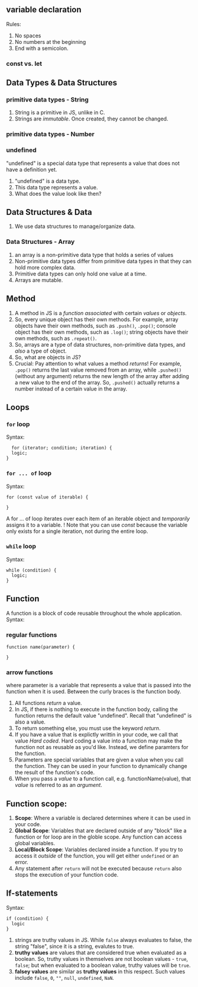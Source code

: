 ## variable declaration
Rules: 
1. No spaces
2. No numbers at the beginning
3. End with a semicolon.

### const vs. let

## Data Types & Data Structures

### primitive data types - String
1. String is a primitive in JS, unlike in C.
2. Strings are *immutable*. Once created, they cannot be changed.

### primitive data types - Number

### undefined
"undefined" is a special data type that represents a value that does not have a definition yet.
1. "undefined" is a data type.
2. This data type represents a value. 
3. What does the value look like then?

## Data Structures & Data
1. We use data structures to manage/organize data. 

### Data Structures - Array 
1. an array is a non-primitive data type that holds a series of values
2. Non-primitive data types differ from primitive data types in that they can hold more complex data.
3. Primitive data types can only hold one value at a time.
4. Arrays are mutable. 

## Method
1. A method in JS is a *function* _associated_ with certain *values* or *objects*.
2. So, every unique object has their own methods. For example, array objects have their own methods, such as `.push()`, `.pop()`; console object has their own methods, such as `.log()`; string objects have their own methods, such as `.repeat()`.
3. So, arrays are a type of data structures, non-primitive data types, and *also* a type of object.
4. So, what are objects in JS? 
5. Crucial: Pay attention to what values a method _returns_! For example, `.pop()` returns the last value removed from an array, while `.pushed()` (without any argument) returns the new length of the array after adding a new value to the end of the array. So, `.pushed()` actually returns a number instead of a certain value in the array. 

## Loops

### `for` loop
Syntax: 
```
  for (iterator; condition; iteration) {
  logic;
}
```

### `for ... of` loop
Syntax: 
```
for (const value of iterable) {

}
```
A for ... of loop iterates over each item of an iterable object and *temporarily* assigns it to a variable. 
! Note that you can use *const* because the variable only exists for a single iteration, not during the entire loop.

### `while` loop
Syntax: 
```
while (condition) {
  logic;
}

```

## Function
A function is a block of code reusable throughout the whole application.
Syntax:
### regular functions
```
function name(parameter) {

}
```

### arrow functions
where parameter is a variable that represents a value that is passed into the function when it is used. Between the curly braces is the function body. 
1. All functions *return* a value.
2. In JS, if there is nothing to execute in the function body, calling the function returns the default value "undefined". Recall that "undefined" is also a value.
3. To return something else, you must use the keyword *return*.
4. If you have a value that is explictly writtin in your code, we call that value _Hard coded_. Hard coding a value into a function may make the function not as reusable as you'd like. Instead, we define paramters for the function. 
5. Parameters are special variables that are given a value when you call the function. They can be used in your function to dynamically change the result of the function's code.  
6. When you pass a *value* to a function call, e.g. functionName(value), that *value* is referred to as an *argument*. 
## Function scope:
1. __Scope__: Where a variable is declared determines where it can be used in your code. 
2. __Global Scope__: Variables that are declared outside of any "block" like a function or for loop are in the globle scope. Any function can access global variables. 
3. __Local/Block Scope__: Variables declared inside a function. If you try to access it *outside* of the function, you will get either `undefined` or an error.
4. Any statement after `return` will not be executed because `return` also stops the execution of your function code. 

## If-statements
Syntax: 
```
if (condition) {
  logic
}
```
1. strings are truthy values in JS. While `false` always evaluates to false, the string "false", since it is a string, evalutes to true. 
2. __truthy values__ are values that are considered true when evaluated as a boolean. So, truthy values in themselves are not boolean values - `true`, `false`; but when evaluated to a boolean value, truthy values will be `true`. 
3. __falsey values__ are similar as __truthy values__ in this respect. Such values include `false`, `0`, `""`, `null`, `undefined`, `NaN`. 

